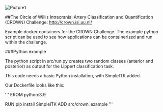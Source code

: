 ![Picture1](https://github.com/irisnadinevos/crownchallenge/assets/125289748/6ca45089-ef27-4277-96ee-4ba884f9dbe8)

##The Circle of Willis Intracranial Artery Classification and Quantification (CROWN) Challenge: http://crown.isi.uu.nl/

Example docker containers for the CROWN Challenge. The example python script can be used to see how applications can be containerized and run within the challenge.

###Python example

The python script in src/run.py creates two random classes (anterior and posterior) as output for the Lippert classification task.

This code needs a basic Python installation, with SimpleITK added.

Our Dockerfile looks like this:

'''
FROM python:3.9

RUN pip install SimpleITK ADD src/crown_example
'''
